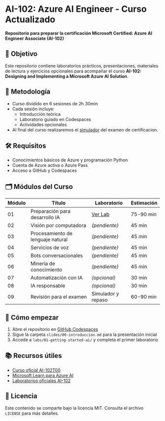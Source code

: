 # AI-102: Azure AI Engineer - Curso Actualizado

**Repositorio para preparar la certificación Microsoft Certified: Azure AI Engineer Associate (AI-102)**

## 🎯 Objetivo
Este repositorio contiene laboratorios prácticos, presentaciones, materiales de lectura y ejercicios opcionales para acompañar el curso **AI-102: Designing and Implementing a Microsoft Azure AI Solution**.

## 🧭 Metodología
- Curso dividido en 6 sesiones de 2h 30min
- Cada sesión incluye:
  - Introducción teórica
  - Laboratorio guiado en Codespaces
  - Actividades opcionales
- Al final del curso realizaremos el [simulador](https://learn.microsoft.com/es-es/credentials/certifications/azure-ai-engineer/?practice-assessment-type=certification#certification-practice-for-the-exam) del examen de certificacion.

## 🛠️ Requisitos
- Conocimientos básicos de Azure y programación Python
- Cuenta de Azure activa o Azure Pass
- Acceso a GitHub y Codespaces

## 🗂️ Módulos del Curso
| Módulo | Título | Laboratorio | Estimación |
|--------|--------|-------------|------------|
| 01 | Preparación para desarrollo IA | [Ver Lab](labs/01.getting-started-ai.md) | 75-90 min |
| 02 | Visión por computadora | *(pendiente)* | 45 min |
| 03 | Procesamiento de lenguaje natural | *(pendiente)* | 45 min |
| 04 | Servicios de voz | *(pendiente)* | 45 min |
| 05 | Bots conversacionales | *(pendiente)* | 45 min |
| 06 | Minería de conocimiento | *(pendiente)* | 45 min |
| 07 | Automatización con IA | *(opcional)* | 30 min |
| 08 | IA responsable | *(opcional)* | 30 min |
| 09 | Revisión para el examen | Simulador y repaso | 60-90 min |

## 🚀 Cómo empezar
1. Abre el repositorio en [GitHub Codespaces](https://github.com/features/codespaces)
2. Sigue la carpeta `slides/00-introduccion.md` para la presentación inicial
3. Accede a `labs/01-getting-started-ai/` y completa el primer laboratorio

## 📚 Recursos útiles
- [Curso oficial AI-102T00](https://learn.microsoft.com/es-es/training/courses/ai-102t00)
- [Microsoft Learn para Azure AI](https://learn.microsoft.com/es-es/training/azure/ai-fundamentals/)
- [Laboratorios oficiales AI-102](https://microsoftlearning.github.io/AI-102-AIEngineer/)

## 🧪 Licencia
Este contenido se comparte bajo la licencia MIT. Consulta el archivo `LICENSE` para más detalles.
